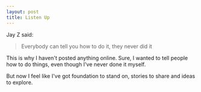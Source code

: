 ```yaml
---
layout: post
title: Listen Up
---
```


Jay Z said:

> Everybody can tell you how to do it, they never did it

This is why I haven't posted anything online. 
Sure, I wanted to tell people how to do things, even though I've never done it myself.

But now I feel like I've got foundation to stand on, stories to share and ideas to explore.

